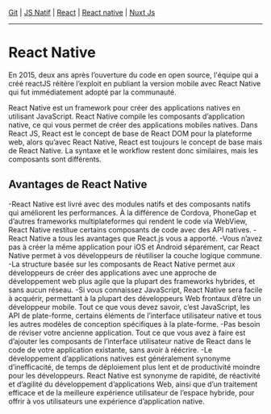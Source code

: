 [Git](https://github.com/d0ganoo/Docs/blob/master/git.md) | [JS Natif](https://github.com/d0ganoo/Docs/blob/master/JS_Natif.md)   | [React](https://github.com/d0ganoo/Docs/blob/master/react.md) | [React native](https://github.com/d0ganoo/Docs/blob/master/react_native.md) | [Nuxt Js](https://github.com/d0ganoo/Docs/blob/master/nuxt.md)

* * * 

# React Native

En 2015, deux ans après l’ouverture du code en open source, l'équipe qui a créé reactJS réitère l’exploit en publiant la version mobile avec React Native qui fut immédiatement adopté par la communauté.

React Native est un framework pour créer des applications natives en utilisant JavaScript. React Native compile les composants d’application native, ce qui vous permet de créer des applications mobiles natives. Dans React JS, React est le concept de base de React DOM pour la plateforme web, alors qu’avec React Native, React est toujours le concept de base mais de React Native. La syntaxe et le workflow restent donc similaires, mais les composants sont différents.
 
## Avantages de React Native

-React Native est livré avec des modules natifs et des composants natifs qui améliorent les performances. À la différence de Cordova, PhoneGap et d’autres frameworks multiplateformes qui rendent le code via WebView, React Native restitue certains composants de code avec des API natives.
-React Native a tous les avantages que React.js vous a apporté.
-Vous n’avez pas à créer la même application pour iOS et Android séparément, car React Native permet à vos développeurs de réutiliser la couche logique commune.
-La structure basée sur les composants de React Native permet aux développeurs de créer des applications avec une approche de développement web plus agile que la plupart des frameworks hybrides, et sans aucun réseau.
-Si vous connaissez JavaScript, React Native sera facile à acquérir, permettant à la plupart des développeurs Web frontaux d’être un développeur mobile. Tout ce que vous devez savoir, c’est JavaScript, les API de plate-forme, certains éléments de l’interface utilisateur native et tous les autres modèles de conception spécifiques à la plate-forme.
-Pas besoin de réviser votre ancienne application. Tout ce que vous avez à faire est d’ajouter les composants de l’interface utilisateur native de React dans le code de votre application existante, sans avoir à réécrire.
-Le développement d’applications natives est généralement synonyme d’inefficacité, de temps de déploiement plus lent et de productivité moindre pour les développeurs. React Native est synonyme de rapidité, de réactivité et d’agilité du développement d’applications Web, ainsi que d’un traitement efficace et de la meilleure expérience utilisateur de l’espace hybride, pour offrir à vos utilisateurs une expérience d’application native.
